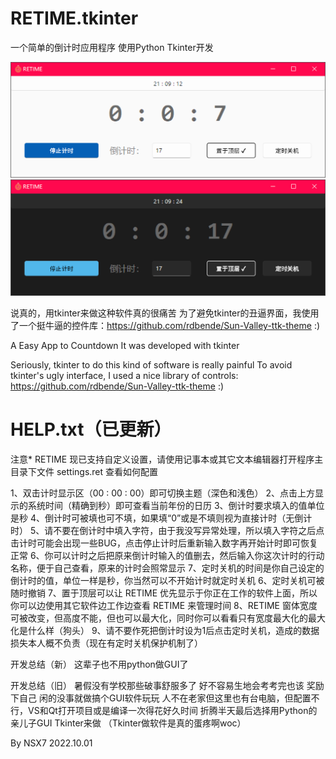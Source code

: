 # RETIME.tkinter
一个简单的倒计时应用程序
使用Python Tkinter开发

![](./app.png)
![](./app-dark.png)

说真的，用tkinter来做这种软件真的很痛苦
为了避免tkinter的丑逼界面，我使用了一个挺牛逼的控件库：https://github.com/rdbende/Sun-Valley-ttk-theme :)


A Easy App to Countdown
It was developed with tkinter

Seriously, tkinter to do this kind of software is really painful
To avoid tkinter's ugly interface, I used a nice library of controls: https://github.com/rdbende/Sun-Valley-ttk-theme :)

# HELP.txt（已更新）
注意*
RETIME 现已支持自定义设置，请使用记事本或其它文本编辑器打开程序主目录下文件 settings.ret 查看如何配置

1、双击计时显示区（00 : 00 : 00）即可切换主题（深色和浅色）
2、点击上方显示的系统时间（精确到秒）即可查看当前年份的日历
3、倒计时要求填入的值单位是秒
4、倒计时可被填也可不填，如果填“0”或是不填则视为直接计时（无倒计时）
5、请不要在倒计时中填入字符，由于我没写异常处理，所以填入字符之后点击计时可能会出现一些BUG，点击停止计时后重新输入数字再开始计时即可恢复正常
6、你可以计时之后把原来倒计时输入的值删去，然后输入你这次计时的行动名称，便于自己查看，原来的计时会照常显示
7、定时关机的时间是你自己设定的倒计时的值，单位一样是秒，你当然可以不开始计时就定时关机
6、定时关机可被随时撤销
7、置于顶层可以让 RETIME 优先显示于你正在工作的软件上面，所以你可以边使用其它软件边工作边查看 RETIME 来管理时间
8、RETIME 窗体宽度可被改变，但高度不能，但也可以最大化，同时你可以看看只有宽度最大化的最大化是什么样（狗头）
9、请不要作死把倒计时设为1后点击定时关机，造成的数据损失本人概不负责（现在有定时关机保护机制了）

开发总结（新）
这辈子也不用python做GUI了

开发总结（旧）
暑假没有学校那些破事舒服多了
好不容易生地会考考完也该 奖励 下自己
闲的没事就做搞个GUI软件玩玩
人不在老家但这里也有台电脑，但配置不行，VS和Qt打开项目或是编译一次得花好久时间
折腾半天最后选择用Python的亲儿子GUI Tkinter来做
（Tkinter做软件是真的蛋疼啊woc）

By NSX7
2022.10.01
